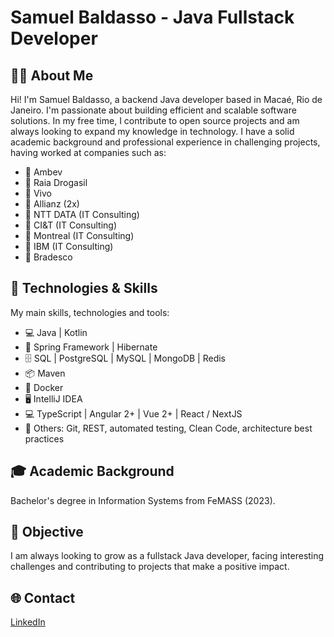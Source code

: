 # Samuel Baldasso - Java Fullstack Developer

## 👨‍💻 About Me

Hi! I'm Samuel Baldasso, a backend Java developer based in Macaé, Rio de Janeiro. I'm passionate about building efficient and scalable software solutions. In my free time, I contribute to open source projects and am always looking to expand my knowledge in technology. I have a solid academic background and professional experience in challenging projects, having worked at companies such as:

- 💼 Ambev
- 🏢 Raia Drogasil
- 🏢 Vivo
- 🏢 Allianz (2x)
- 💼 NTT DATA (IT Consulting)
- 💼 CI&T (IT Consulting)
- 💼 Montreal (IT Consulting)
- 🏢 IBM (IT Consulting)
- 🏢 Bradesco

## 🚀 Technologies & Skills

My main skills, technologies and tools:

- 💻 Java | Kotlin
- 🌱 Spring Framework | Hibernate
- 🗄️ SQL | PostgreSQL | MySQL | MongoDB | Redis
- 📦 Maven
- 🐳 Docker
- 🖥️ IntelliJ IDEA
- 💻 TypeScript | Angular 2+ | Vue 2+ | React / NextJS
- 🔧 Others: Git, REST, automated testing, Clean Code, architecture best practices

## 🎓 Academic Background

Bachelor's degree in Information Systems from FeMASS (2023).

## 🎯 Objective

I am always looking to grow as a fullstack Java developer, facing interesting challenges and contributing to projects that make a positive impact.

## 🌐 Contact

[LinkedIn](https://www.linkedin.com/in/samuel-baldasso-java-developer)
